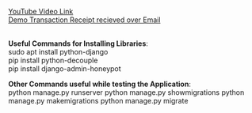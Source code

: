 [YouTube Video Link](https://youtu.be/JNq6Itf5ro0) <br/>
[Demo Transaction Receipt recieved over Email](https://drive.google.com/file/d/1-XOXT0Pif_a26axTZCCtbZv1GAOD6s74/view?usp=share_link) <br/><br/>

**Useful Commands for Installing Libraries**: <br/>
sudo apt install python-django <br/>
pip install python-decouple <br/>
pip install django-admin-honeypot <br/>

**Other Commands useful while testing the Application**: <br/>
python manage.py runserver
python manage.py showmigrations
python manage.py makemigrations
python manage.py migrate
